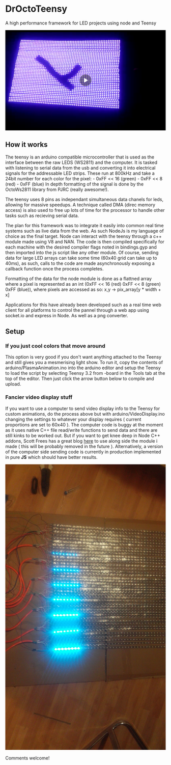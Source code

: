 # DrOctoTeensy
A high performance framework for LED projects using node and Teensy

[![N|Solid](https://github.com/aquaktus/DrOctoTeensy/blob/master/images/Screenshot_2017-10-25-17-28-55.png)](https://github.com/aquaktus/DrOctoTeensy/blob/master/images/Screenshot_2017-10-25-17-28-55.png)

## How it works
The teensy is an arduino compatible microcontroller that is used as the interface between the raw LEDS (WS2811) and the computer. It is tasked with listening to serial data from the usb and converting it into electrical signals for the addressable LED strips.
These run at 800kHz and take a 24bit number for each color for the pixel:
	- 0xFF << 16 (green)
	- 0xFF << 8  (red)
	- 0xFF       (blue)
In depth formatting of the signal is done by the OctoWs2811 library from PJRC (really awesome!).

The teensy uses 8 pins as independant simultaneous data chanels for leds, allowing for massive speedups. A technique called DMA (direc memory access) is also used to free up lots of time for the processor to handle other tasks such as recieving serial data.

The plan for this framework was to integrate it easily into common real time systems such as live data from the web. As such NodeJs is my language of choice as the final target. 
Node can interact with the teensy through a c++ module made using V8 and NAN. The code is then compiled specifically for each machine with the desired compiler flags noted in bindings.gyp and then imported into the js script like any other module.
Of course, sending data for large LED arrays can take some time (60x40 grid can take up to 40ms), as such, calls to the code are made asynchronously exposing a callback function once the process completes. 

Formatting of the data for the node module is done as a flattned array where a pixel is represented as an int (0xFF << 16 (red) 0xFF << 8 (green) 0xFF (blue)), where pixels are accessed as so:
	x,y -> pix_array[y * width + x]

Applications for this have already been developed such as a real time web client for all platforms to control the pannel through a web app using socket.io and express in Node. As well as a png converter.

## Setup
### If you just cool colors that move around
This option is very good if you don't want anything attached to the Teensy and still gives you a mesmerising light show.
To run it, copy the contents of arduino/PlasmaAnimation.ino into the arduino editor and setup the Teensy to load the script by selecting Teensy 3.2 from -board in the Tools tab at the top of the editor. Then just click the arrow button below to compile and upload.

### Fancier video display stuff
If you want to use a computer to send video display info to the Teensy for custom animations, do the process above but with arduino/VideoDisplay.ino changing the settings to whatever your display requires ( current proportions are set to 60x40 ).
The computer code is buggy at the moment as it uses native C++ file read/write functions to send data and there are still kinks to be worked out. But if you want to get knee deep in Node C++ addons, Scott Frees has a great blog [here](https://nodeaddons.com/) to use along side the module i made ( this will be probably removed in the future ).
Alternatively, a version of the computer side sending code is currently in production implemented in pure __JS__ which should have better results.

[![N|Solid](https://github.com/aquaktus/DrOctoTeensy/blob/master/images/IMG-20170816-WA0008.jpeg)](https://github.com/aquaktus/DrOctoTeensy/blob/master/images/IMG-20170816-WA0008.jpeg)


Comments welcome!
